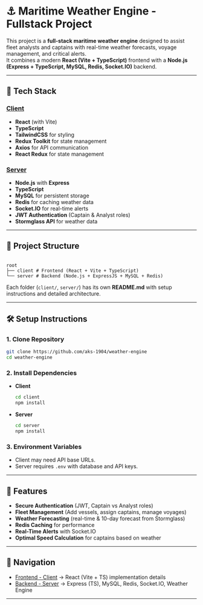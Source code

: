 # ⚓ Maritime Weather Engine - Fullstack Project

This project is a **full-stack maritime weather engine** designed to assist fleet analysts and captains with real-time weather forecasts, voyage management, and critical alerts.  
It combines a modern **React (Vite + TypeScript)** frontend with a **Node.js (Express + TypeScript, MySQL, Redis, Socket.IO)** backend.

---

## 🚀 Tech Stack

### [Client](./client)

- **React** (with Vite)
- **TypeScript**
- **TailwindCSS** for styling
- **Redux Toolkit** for state management
- **Axios** for API communication
- **React Redux** for state management

### [Server](./server)

- **Node.js** with **Express**
- **TypeScript**
- **MySQL** for persistent storage
- **Redis** for caching weather data
- **Socket.IO** for real-time alerts
- **JWT Authentication** (Captain & Analyst roles)
- **Stormglass API** for weather data

---

## 📂 Project Structure
```

root
├── client # Frontend (React + Vite + TypeScript)
└── server # Backend (Node.js + ExpressJS + MySQL + Redis)

```

Each folder (`client/`, `server/`) has its own **README.md** with setup instructions and detailed architecture.

---

## 🛠️ Setup Instructions

### 1. Clone Repository
```bash
git clone https://github.com/aks-1904/weather-engine
cd weather-engine
```

### 2. Install Dependencies

- **Client**

  ```bash
  cd client
  npm install
  ```

- **Server**

  ```bash
  cd server
  npm install
  ```

### 3. Environment Variables

- Client may need API base URLs.
- Server requires `.env` with database and API keys.

---

## 🌊 Features

- **Secure Authentication** (JWT, Captain vs Analyst roles)
- **Fleet Management** (Add vessels, assign captains, manage voyages)
- **Weather Forecasting** (real-time & 10-day forecast from Stormglass)
- **Redis Caching** for performance
- **Real-Time Alerts** with Socket.IO
- **Optimal Speed Calculation** for captains based on weather

---

## 📌 Navigation

- [Frontend - Client](./client) → React (Vite + TS) implementation details
- [Backend - Server](./server) → Express (TS), MySQL, Redis, Socket.IO, Weather Engine

---

